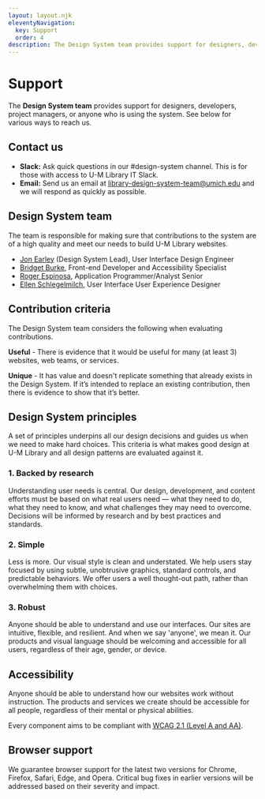 ```yaml
---
layout: layout.njk
eleventyNavigation:
  key: Support
  order: 4
description: The Design System team provides support for designers, developers, project managers, or anyone who is using the system.
---
```


# Support

The **Design System team** provides support for designers, developers, project managers, or anyone who is using the system. See below for various ways to reach us.

## Contact us

- **Slack:** Ask quick questions in our #design-system channel. This is for those with access to U-M Library IT Slack.
- **Email:** Send us an email at library-design-system-team@umich.edu and we will respond as quickly as possible.

## Design System team

The team is responsible for making sure that contributions to the system are of a high quality and meet our needs to build U-M Library websites.

- [Jon Earley](https://www.lib.umich.edu/users/earleyj) (Design System Lead), User Interface Design Engineer
- [Bridget Burke](https://www.lib.umich.edu/users/burkebri), Front-end Developer and Accessibility Specialist
- [Roger Espinosa](https://www.lib.umich.edu/users/roger), Application Programmer/Analyst Senior
- [Ellen Schlegelmilch](https://www.lib.umich.edu/users/elleande), User Interface User Experience Designer

## Contribution criteria

The Design System team considers the following when evaluating contributions.

**Useful** - There is evidence that it would be useful for many (at least 3) websites, web teams, or services.

**Unique** - It has value and doesn't replicate something that already exists in the Design System. If it’s intended to replace an existing contribution, then there is evidence to show that it’s better.

## Design System principles

A set of principles underpins all our design decisions and guides us when we need to make hard choices. This criteria is what makes good design at U-M Library and all design patterns are evaluated against it.

### 1. Backed by research

Understanding user needs is central. Our design, development, and content efforts must be based on what real users need — what they need to do, what they need to know, and what challenges they may need to overcome. Decisions will be informed by research and by best practices and standards.

### 2. Simple

Less is more. Our visual style is clean and understated. We help users stay focused by using subtle, unobtrusive graphics, standard controls, and predictable behaviors. We offer users a well thought-out path, rather than overwhelming them with choices.

### 3. Robust

Anyone should be able to understand and use our interfaces. Our sites are intuitive, flexible, and resilient. And when we say 'anyone', we mean it. Our products and visual language should be welcoming and accessible for all users, regardless of their age, gender, or device.

## Accessibility

Anyone should be able to understand how our websites work without instruction. The products and services we create should be accessible for all people, regardless of their mental or physical abilities.

Every component aims to be compliant with [WCAG 2.1 (Level A and AA)](https://www.w3.org/TR/WCAG21/).

## Browser support

We guarantee browser support for the latest two versions for Chrome, Firefox, Safari, Edge, and Opera. Critical bug fixes in earlier versions will be addressed based on their severity and impact.

